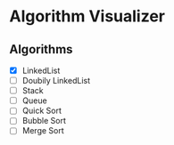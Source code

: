 # Algorithm Visualizer

## Algorithms

- [x] LinkedList
- [ ] Doubily LinkedList
- [ ] Stack
- [ ] Queue
- [ ] Quick Sort
- [ ] Bubble Sort
- [ ] Merge Sort
